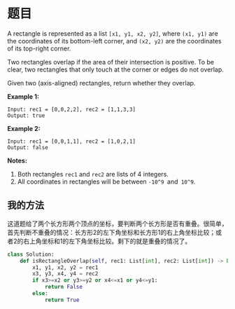 # 题目

A rectangle is represented as a list `[x1, y1, x2, y2]`, where `(x1, y1)` are the coordinates of its bottom-left corner, and `(x2, y2)` are the coordinates of its top-right corner.

Two rectangles overlap if the area of their intersection is positive. To be clear, two rectangles that only touch at the corner or edges do not overlap.

Given two (axis-aligned) rectangles, return whether they overlap.

**Example 1:**

```
Input: rec1 = [0,0,2,2], rec2 = [1,1,3,3]
Output: true
```

**Example 2:**

```
Input: rec1 = [0,0,1,1], rec2 = [1,0,2,1]
Output: false
```

**Notes:**

1. Both rectangles `rec1` and `rec2` are lists of 4 integers.
2. All coordinates in rectangles will be between `-10^9 `and` 10^9`.

## 我的方法

这道题给了两个长方形两个顶点的坐标，要判断两个长方形是否有重叠。很简单，首先判断不重叠的情况：长方形2的左下角坐标和长方形1的右上角坐标比较；或者2的右上角坐标和1的左下角坐标比较。剩下的就是重叠的情况了。

```python
class Solution:
    def isRectangleOverlap(self, rec1: List[int], rec2: List[int]) -> bool:
        x1, y1, x2, y2 = rec1
        x3, y3, x4, y4 = rec2
        if x3>=x2 or y3>=y2 or x4<=x1 or y4<=y1:
            return False
        else:
            return True
```

